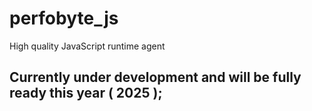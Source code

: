 # perfobyte_js

High quality JavaScript runtime agent

## Currently under development and will be fully ready this year ( 2025 );